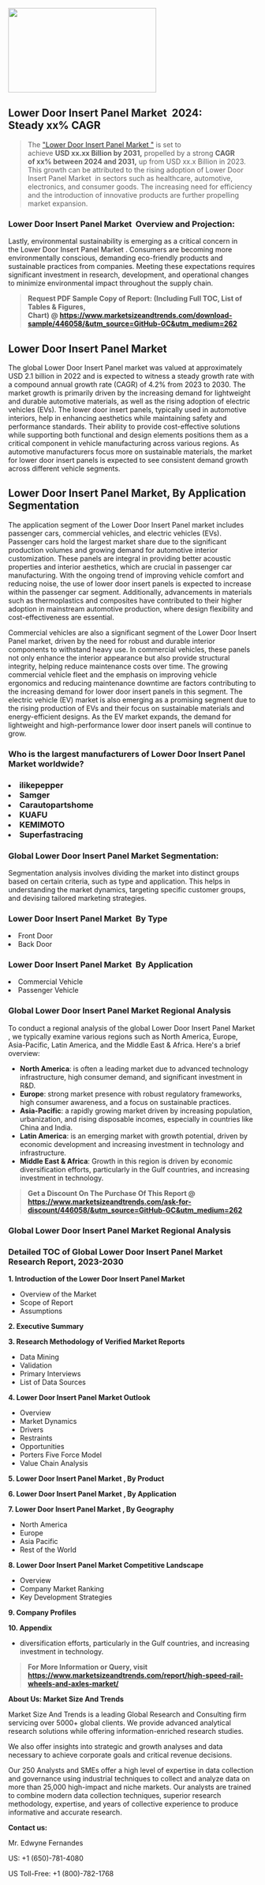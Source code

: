 <p><img class="alignnone size-medium wp-image-20088" src="https://ffe5etoiles.com/wp-content/uploads/2024/12/MST1-300x171.png" alt="" width="300" height="171" /></p><h2 id="ember46" class="ember-view reader-text-block__heading-2">Lower Door Insert Panel Market &nbsp;2024: Steady&nbsp;xx% CAGR</h2><blockquote id="ember47" class="ember-view reader-text-block__blockquote">The&nbsp;<a class="app-aware-link " href="https://www.marketsizeandtrends.com/download-sample/446058/&utm_source=GitHub-GC&utm_medium=262" target="_blank" data-test-app-aware-link="">"Lower Door Insert Panel Market "</a>&nbsp;is set to achieve&nbsp;<strong>USD&nbsp;xx.xx&nbsp;Billion by 2031,</strong>&nbsp;propelled by a strong&nbsp;<strong>CAGR of&nbsp;xx% between 2024 and 2031,</strong>&nbsp;up from USD xx.x Billion in 2023. This growth can be attributed to the rising adoption of&nbsp;Lower Door Insert Panel Market &nbsp;in sectors such as healthcare, automotive, electronics, and consumer goods. The increasing need for efficiency and the introduction of innovative products are further propelling market expansion.</blockquote><h3 id="ember48" class="ember-view reader-text-block__heading-3">Lower Door Insert Panel Market &nbsp;Overview and Projection:</h3><p id="ember49" class="ember-view reader-text-block__paragraph">Lastly, environmental sustainability is emerging as a critical concern in the&nbsp;Lower Door Insert Panel Market . Consumers are becoming more environmentally conscious, demanding eco-friendly products and sustainable practices from companies. Meeting these expectations requires significant investment in research, development, and operational changes to minimize environmental impact throughout the supply chain.</p><blockquote id="ember50" class="ember-view reader-text-block__blockquote"><strong>Request PDF Sample Copy of Report: (Including Full TOC, List of Tables &amp; Figures, Chart)&nbsp;@&nbsp;<strong><a href="https://www.marketsizeandtrends.com/download-sample/446058/&utm_source=GitHub-GC&utm_medium=262" target="_blank">https://www.marketsizeandtrends.com/download-sample/446058/&utm_source=GitHub-GC&utm_medium=262</a></strong></strong></blockquote><h3 class=""> <h2>Lower Door Insert Panel Market</h2><p>The global Lower Door Insert Panel market was valued at approximately USD 2.1 billion in 2022 and is expected to witness a steady growth rate with a compound annual growth rate (CAGR) of 4.2% from 2023 to 2030. The market growth is primarily driven by the increasing demand for lightweight and durable automotive materials, as well as the rising adoption of electric vehicles (EVs). The lower door insert panels, typically used in automotive interiors, help in enhancing aesthetics while maintaining safety and performance standards. Their ability to provide cost-effective solutions while supporting both functional and design elements positions them as a critical component in vehicle manufacturing across various regions. As automotive manufacturers focus more on sustainable materials, the market for lower door insert panels is expected to see consistent demand growth across different vehicle segments.</p><h2>Lower Door Insert Panel Market, By Application Segmentation</h2><p>The application segment of the Lower Door Insert Panel market includes passenger cars, commercial vehicles, and electric vehicles (EVs). Passenger cars hold the largest market share due to the significant production volumes and growing demand for automotive interior customization. These panels are integral in providing better acoustic properties and interior aesthetics, which are crucial in passenger car manufacturing. With the ongoing trend of improving vehicle comfort and reducing noise, the use of lower door insert panels is expected to increase within the passenger car segment. Additionally, advancements in materials such as thermoplastics and composites have contributed to their higher adoption in mainstream automotive production, where design flexibility and cost-effectiveness are essential.</p><p>Commercial vehicles are also a significant segment of the Lower Door Insert Panel market, driven by the need for robust and durable interior components to withstand heavy use. In commercial vehicles, these panels not only enhance the interior appearance but also provide structural integrity, helping reduce maintenance costs over time. The growing commercial vehicle fleet and the emphasis on improving vehicle ergonomics and reducing maintenance downtime are factors contributing to the increasing demand for lower door insert panels in this segment. The electric vehicle (EV) market is also emerging as a promising segment due to the rising production of EVs and their focus on sustainable materials and energy-efficient designs. As the EV market expands, the demand for lightweight and high-performance lower door insert panels will continue to grow.</p></h3><h3 id="" class="">Who is the largest manufacturers of&nbsp;Lower Door Insert Panel Market worldwide?</h3><h3 class=""></Li><Li>ilikepepper</Li><Li> Samger</Li><Li> Carautopartshome</Li><Li> KUAFU</Li><Li> KEMIMOTO</Li><Li> Superfastracing</h3><h3 id="ember53" class="ember-view reader-text-block__heading-3">Global&nbsp;Lower Door Insert Panel Market Segmentation:</h3><p id="ember54" class="ember-view reader-text-block__paragraph">Segmentation analysis involves dividing the market into distinct groups based on certain criteria, such as type and application. This helps in understanding the market dynamics, targeting specific customer groups, and devising tailored marketing strategies.</p><h3 id="" class="">Lower Door Insert Panel Market &nbsp;By Type</h3><p></Li><Li>Front Door</Li><Li> Back Door</p><h3 id="" class="">Lower Door Insert Panel Market &nbsp;By Application</h3><p class=""></Li><Li>Commercial Vehicle</Li><Li> Passenger Vehicle</p><h3 id="ember62" class="ember-view reader-text-block__heading-3">Global Lower Door Insert Panel Market Regional Analysis</h3><p id="ember63" class="ember-view reader-text-block__paragraph">To conduct a regional analysis of the global Lower Door Insert Panel Market , we typically examine various regions such as North America, Europe, Asia-Pacific, Latin America, and the Middle East &amp; Africa. Here's a brief overview:</p><ul><li><strong>North America</strong>: is often a leading market due to advanced technology infrastructure, high consumer demand, and significant investment in R&amp;D.</li><li><strong>Europe</strong>: strong market presence with robust regulatory frameworks, high consumer awareness, and a focus on sustainable practices.</li><li><strong>Asia-Pacific</strong>: a rapidly growing market driven by increasing population, urbanization, and rising disposable incomes, especially in countries like China and India.</li><li><strong>Latin America</strong>: is an emerging market with growth potential, driven by economic development and increasing investment in technology and infrastructure.</li><li><strong>Middle East &amp; Africa</strong>: Growth in this region is driven by economic diversification efforts, particularly in the Gulf countries, and increasing investment in technology.</li></ul><blockquote id="ember61" class="ember-view reader-text-block__blockquote"><strong>Get a Discount On The Purchase Of This Report @ <strong><a href="https://html-cleaner.com/" target="">https://www.marketsizeandtrends.com/ask-for-discount/446058/&utm_source=GitHub-GC&utm_medium=262</a></strong></strong></blockquote><h3 id="ember62" class="ember-view reader-text-block__heading-3">Global Lower Door Insert Panel Market Regional Analysis</h3><h3 id="" class="">Detailed TOC of Global Lower Door Insert Panel Market Research Report, 2023-2030</h3><p id="" class=""><strong>1. Introduction of the Lower Door Insert Panel Market </strong></p><ul><li>Overview of the Market</li><li>Scope of Report</li><li>Assumptions</li></ul><p id="" class=""><strong>2. Executive Summary</strong></p><p id="" class=""><strong>3. Research Methodology of Verified Market Reports</strong></p><ul><li>Data Mining</li><li>Validation</li><li>Primary Interviews</li><li>List of Data Sources</li></ul><p id="" class=""><strong>4. Lower Door Insert Panel Market Outlook</strong></p><ul><li>Overview</li><li>Market Dynamics</li><li>Drivers</li><li>Restraints</li><li>Opportunities</li><li>Porters Five Force Model</li><li>Value Chain Analysis</li></ul><p id="" class=""><strong>5. Lower Door Insert Panel Market , By Product</strong></p><p id="" class=""><strong>6. Lower Door Insert Panel Market , By Application</strong></p><p id="" class=""><strong>7. Lower Door Insert Panel Market , By Geography</strong></p><ul><li>North America</li><li>Europe</li><li>Asia Pacific</li><li>Rest of the World</li></ul><p id="" class=""><strong>8. Lower Door Insert Panel Market Competitive Landscape</strong></p><ul><li>Overview</li><li>Company Market Ranking</li><li>Key Development Strategies</li></ul><p id="" class=""><strong>9. Company Profiles</strong></p><p id="" class=""><strong>10. Appendix</strong></p><ul><li>diversification efforts, particularly in the Gulf countries, and increasing investment in technology.</li></ul><blockquote id="ember65" class="ember-view reader-text-block__blockquote"><strong>For More Information or Query, visit <strong><strong><a href="https://html-cleaner.com/" target="">https://www.marketsizeandtrends.com/report/high-speed-rail-wheels-and-axles-market/</a></strong></strong></strong></blockquote><p id="" class=""><strong>About Us: Market Size And Trends</strong></p><p id="" class="">Market Size And Trends is a leading Global Research and Consulting firm servicing over 5000+ global clients. We provide advanced analytical research solutions while offering information-enriched research studies.</p><p id="" class="">We also offer insights into strategic and growth analyses and data necessary to achieve corporate goals and critical revenue decisions.</p><p id="" class="">Our 250 Analysts and SMEs offer a high level of expertise in data collection and governance using industrial techniques to collect and analyze data on more than 25,000 high-impact and niche markets. Our analysts are trained to combine modern data collection techniques, superior research methodology, expertise, and years of collective experience to produce informative and accurate research.</p><p id="" class=""><strong>Contact us:</strong></p><p id="" class="">Mr. Edwyne Fernandes</p><p id="" class="">US: +1 (650)-781-4080</p><p id="" class="">US Toll-Free: +1 (800)-782-1768</p>
